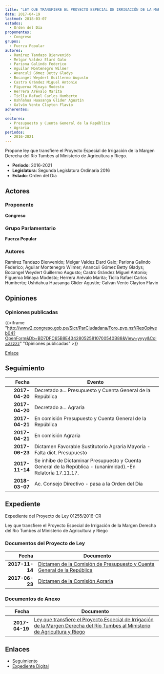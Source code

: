 ```yaml
---
title: "LEY QUE TRANSFIERE EL PROYECTO ESPECIAL DE IRRIGACIÓN DE LA MARGEN DERECHA DEL RÍO TUMBES AL MINISTERIO DE AGRICULTURA Y RIEGO"
date: 2017-04-19
lastmod: 2018-03-07
estados: 
  - Orden del Día
proponentes: 
  - Congreso
grupos: 
  - Fuerza Popular
autores: 
  - Ramírez Tandazo Bienvenido
  - Melgar Valdez Elard Galo
  - Pariona Galindo Federico
  - Aguilar Montenegro Wilmer
  - Ananculi Gómez Betty Gladys
  - Bocangel Weydert Guillermo Augusto
  - Castro Grández Miguel Antonio
  - Figueroa Minaya Modesto
  - Herrera Arévalo Marita
  - Ticlla Rafael Carlos Humberto
  - Ushñahua Huasanga Glider Agustín
  - Galván Vento Clayton Flavio
adherentes: 
  - 
sectores: 
  - Presupuesto y Cuenta General de la República
  - Agraria
periodos: 
  - 2016-2021
---
```


Propone ley que transfiere el Proyecto Especial de Irrigación de la Margen Derecha del Río Tumbes al Ministerio de Agricultura y Riego.

- **Periodo**: 2016-2021
- **Legislatura**: Segunda Legislatura Ordinaria 2016
- **Estado**: Orden del Día

## Actores

### Proponente

**Congreso**

### Grupo Parlamentario

**Fuerza Popular**

### Autores

Ramírez Tandazo Bienvenido; Melgar Valdez Elard Galo; Pariona Galindo Federico; Aguilar Montenegro Wilmer; Ananculi Gómez Betty Gladys; Bocangel Weydert Guillermo Augusto; Castro Grández Miguel Antonio; Figueroa Minaya Modesto; Herrera Arévalo Marita; Ticlla Rafael Carlos Humberto; Ushñahua Huasanga Glider Agustín; Galván Vento Clayton Flavio


## Opiniones

### Opiniones publicadas

{{<iframe "http://www2.congreso.gob.pe/Sicr/ParCiudadana/Foro_pvp.nsf/RepOpiweb04?OpenForm&Db=BD7DFC65B8E434280525810700540B88&View=yyyy&Col=zzzzz" "Opiniones publicadas" >}}

[Enlace](http://www2.congreso.gob.pe/Sicr/ParCiudadana/Foro_pvp.nsf/RepOpiweb04?OpenForm&Db=BD7DFC65B8E434280525810700540B88&View=yyyy&Col=zzzzz)

## Seguimiento

| Fecha | Evento |
|------:|--------|
| **2017-04-20** | Decretado a... Presupuesto y Cuenta General de la República|
| **2017-04-20** | Decretado a... Agraria|
| **2017-04-21** | En comisión Presupuesto y Cuenta General de la República|
| **2017-04-21** | En comisión Agraria|
| **2017-06-23** | Dictamen Favorable Sustitutorio Agraria Mayoria - Falta dict. Presupuesto|
| **2017-11-14** | Se inhibe de Dictaminar Presupuesto y Cuenta General de la República - (unanimidad).-En Relatoría 17.11.17.|
| **2018-03-07** | Ac. Consejo Directivo - pasa a la Orden del Día|


## Expediente

Expediente del Proyecto de Ley 01255/2016-CR

Ley que transfiere el Proyecto Especial de Irrigación de la Margen Derecha del Río Tumbes al Ministerio de Agricultura y Riego


### Documentos del Proyecto de Ley

| Fecha | Documento |
|------:|--------|
| **2017-11-14** | [Dictamen de la Comisión de Presupuesto y Cuenta General de la República](http://www.leyes.congreso.gob.pe/Documentos/2016_2021/Dictamenes/Proyectos_de_Ley/01255DC17MAY20171114.pdf) |
| **2017-06-23** | [Dictamen de la Comisión Agraria](http://www.leyes.congreso.gob.pe/Documentos/2016_2021/Dictamenes/Proyectos_de_Ley/01255DC01MAY20170623.pdf) |

### Documentos de Anexo

| Fecha | Documento |
|------:|--------|
| **2017-04-19** | [Ley que transfiere el Proyecto Especial de Irrigación de la Margen Derecha del Río Tumbes al Ministerio de Agricultura y Riego](http://www.leyes.congreso.gob.pe/Documentos/2016_2021/Proyectos_de_Ley_y_de_Resoluciones_Legislativas/PL0125320170418.pdf) |

## Enlaces 

- [Seguimiento](http://www2.congreso.gob.pe/Sicr/TraDocEstProc/CLProLey2016.nsf/f7fff46988ca05b1052578e100829cc7/9b0dddeb579eae1005258107005b4c40?OpenDocument)
- [Expediente Digital](http://www2.congreso.gob.pe/Sicr/TraDocEstProc/CLProLey2016.nsf/f7fff46988ca05b1052578e100829cc7/9b0dddeb579eae1005258107005b4c40?OpenDocument&Click=05257FB7005EB655.eb71d0cf91d8294e05256cdf006b5706/$Body/0.1C6C)
